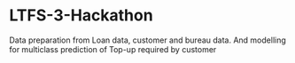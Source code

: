 # LTFS-3-Hackathon
Data preparation from Loan data, customer and bureau data. And modelling for multiclass prediction of Top-up required by customer
